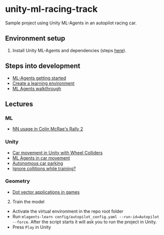 # unity-ml-racing-track

Sample project using Unity ML-Agents in an autopilot racing car.

## Environment setup

1. Install Unity ML-Agents and dependencies (steps [here](https://github.com/Unity-Technologies/ml-agents/blob/release_12_docs/docs/Installation.md)).

## Steps into development

- [ML-Agents getting started](https://github.com/Unity-Technologies/ml-agents/blob/release_12_docs/docs/Getting-Started.md)
- [Create a learning environment](https://github.com/Unity-Technologies/ml-agents/blob/release_12_docs/docs/Learning-Environment-Create-New.md)
- [ML Agents walkthrough](https://towardsdatascience.com/ultimate-walkthrough-for-ml-agents-in-unity3d-5603f76f68b)

## Lectures

### ML

- [NN usage in Colin McRae's Rally 2](http://www.ai-junkie.com/misc/hannan/hannan.html)

### Unity

- [Car movement in Unity with Wheel Colliders](https://www.youtube.com/watch?v=j6_SMdWeGFI)
- [ML Agents in car movement](https://unitylist.com/p/xha/Unity-ML-Agent-Car-prototype)
- [Autonomous car parking](https://medium.com/xrpractices/autonomous-car-parking-using-ml-agents-d780a366fe46)
- [Ignore collitions while training?](https://gamedev.stackexchange.com/questions/75782/how-to-ignore-collision-between-two-objects)

### Geometry

- [Dot vector applications in games](https://hackernoon.com/applications-of-the-vector-dot-product-for-game-programming-12443ac91f16)

2. Train the model

- Activate the virtual environment in the repo root folder
- Run `mlagents-learn config/autopilot_config.yaml --run-id=Autopilot --force`. After the script starts it will ask you to run the project in Unity.
- Press `Play` in Unity
